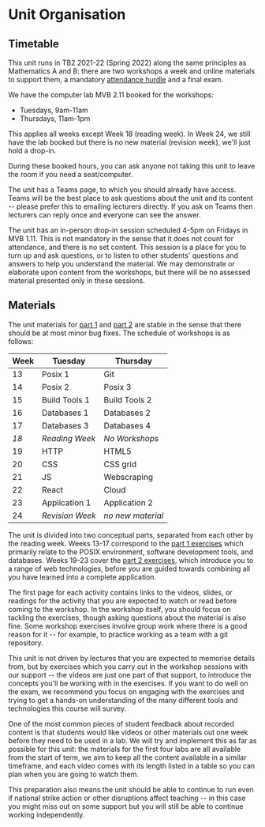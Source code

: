 # Unit Organisation

## Timetable

This unit runs in TB2 2021-22 (Spring 2022) along the same principles as
Mathematics A and B: there are two workshops a week and online materials to
support them, a mandatory [attendance hurdle](hurdle.md) and a final exam.

We have the computer lab MVB 2.11 booked for the workshops:

  - Tuesdays, 9am-11am
  - Thursdays, 11am-1pm

This applies all weeks except Week 18 (reading week). In Week 24, we still have
the lab booked but there is no new material (revision week), we'll just hold a
drop-in.  

During these booked hours, you can ask anyone not taking this unit to leave the
room if you need a seat/computer.

The unit has a Teams page, to which you should already have access. Teams will
be the best place to ask questions about the unit and its content -- please
prefer this to emailing lecturers directly. If you ask on Teams then lecturers
can reply once and everyone can see the answer.

The unit has an in-person drop-in session scheduled 4-5pm on Fridays in MVB
1.11. This is not mandatory in the sense that it does not count for attendance,
and there is no set content. This session is a place for you to turn up and ask
questions, or to listen to other students' questions and answers to help you
understand the material. We may demonstrate or elaborate upon content from the
workshops, but there will be no assessed material presented only in these
sessions.

## Materials

The unit materials for [part 1](exercises/part1) and [part 2](exercises/part2)
are stable in the sense that there should be at most minor bug fixes.  The
schedule of workshops is as follows:

| Week | Tuesday | Thursday |
|------|---------|----------|
| 13   | Posix 1 | Git  |
| 14   | Posix 2 | Posix 3  |
| 15   | Build Tools 1 | Build Tools 2 |
| 16   | Databases 1 | Databases 2 |
| 17   | Databases 3 | Databases 4 |
| _18_   | _Reading Week_ | _No Workshops_ |
| 19   | HTTP    | HTML5    |
| 20   | CSS     | CSS grid |
| 21   | JS      | Webscraping    |
| 22   | React | Cloud |
| 23   | Application 1 | Application 2  |
| 24   | _Revision Week_ | _no new material_ |

The unit is divided into two conceptual parts, separated from each other by the
reading week. Weeks 13-17 correspond to the [part 1 exercises](exercises/part1) which
primarily relate to the POSIX environment, software development tools, and databases. Weeks
19-23 cover the [part 2 exercises](exercises/part2), which introduce you to a
range of web technologies, before you are guided towards combining all you have
learned into a complete application.

The first page for each activity contains links to the videos, slides, or
readings for the activity that you are expected to watch or read before coming
to the workshop. In the workshop itself, you should focus on tackling the
exercises, though asking questions about the material is also fine. Some
workshop exercises involve group work where there is a good reason for it -- for
example, to practice working as a team with a git repository.

This unit is not driven by lectures that you are expected to memorise details
from, but by exercises which you carry out in the workshop sessions with our
support -- the videos are just one part of that support, to introduce the
concepts you'll be working with in the exercises.  If you want to do well on the
exam, we recommend you focus on engaging with the exercises and trying to get a
hands-on understanding of the many different tools and technologies this course
will survey.

One of the most common pieces of student feedback about recorded content is that
students would like videos or other materials out one week before they need to
be used in a lab. We will try and implement this as far as possible for this
unit: the materials for the first four labs are all available from the start of
term, we aim to keep all the content available in a similar timeframe, and each
video comes with its length listed in a table so you can plan when you are going
to watch them. 

This preparation also means the unit should be able to continue to run even if
national strike action or other disruptions affect teaching -- in this case you
might miss out on some support but you will still be able to continue working
independently.
